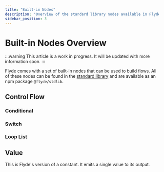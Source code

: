 ```yaml
---
title: "Built-in Nodes"
description: "Overview of the standard library nodes available in Flyde"
sidebar_position: 3
---
```


# Built-in Nodes Overview

:::warning
This article is a work in progress. It will be updated with more information soon.
:::

Flyde comes with a set of built-in nodes that can be used to build flows. All of these nodes can be found in the [standard library](https://github.com/flydelabs/flyde/tree/main/stdlib) and are available as an npm package `@flyde/stdlib`.

## Control Flow

### Conditional

### Switch

### Loop List

## Value

This is Flyde's version of a constant. It emits a single value to its output.

##
